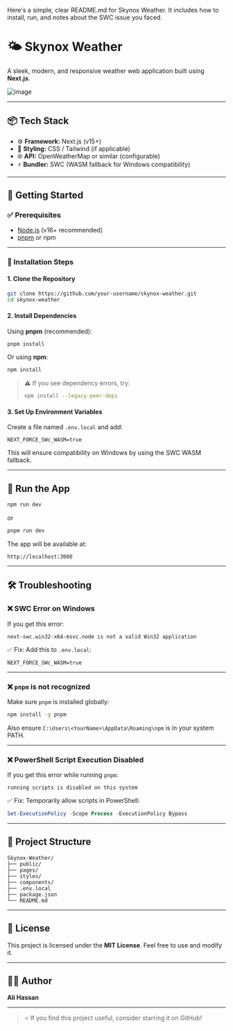 Here's a simple, clear README.md for Skynox Weather. It includes how to install, run, and notes about the SWC issue you faced.
# 🌤️ Skynox Weather

A sleek, modern, and responsive weather web application built using **Next.js**.

![image](https://github.com/user-attachments/assets/79df5496-f19b-47b1-891b-b343628d8d8c)

---

## 📦 Tech Stack

- ⚙️ **Framework:** Next.js (v15+)
- 🎨 **Styling:** CSS / Tailwind (if applicable)
- 🌐 **API:** OpenWeatherMap or similar (configurable)
- ⚡ **Bundler:** SWC (WASM fallback for Windows compatibility)

---

## 🚀 Getting Started

### ✅ Prerequisites

- [Node.js](https://nodejs.org/) (v16+ recommended)
- [pnpm](https://pnpm.io/) or npm

---

### 🔧 Installation Steps

#### 1. Clone the Repository

```bash
git clone https://github.com/your-username/skynox-weather.git
cd skynox-weather
```

#### 2. Install Dependencies

Using **pnpm** (recommended):

```bash
pnpm install
```

Or using **npm**:

```bash
npm install
```

> ⚠️ If you see dependency errors, try:
> ```bash
> npm install --legacy-peer-deps
> ```

#### 3. Set Up Environment Variables

Create a file named `.env.local` and add:

```env
NEXT_FORCE_SWc_WASM=true
```

This will ensure compatibility on Windows by using the SWC WASM fallback.

---

## 🧪 Run the App

```bash
npm run dev
```

or

```bash
pnpm run dev
```

The app will be available at:

```
http://localhost:3000
```

---

## 🛠️ Troubleshooting

### ❌ SWC Error on Windows

If you get this error:

```
next-swc.win32-x64-msvc.node is not a valid Win32 application
```

✅ Fix: Add this to `.env.local`:

```env
NEXT_FORCE_SWc_WASM=true
```

---

### ❌ `pnpm` is not recognized

Make sure `pnpm` is installed globally:

```bash
npm install -g pnpm
```

Also ensure `C:\Users\<YourName>\AppData\Roaming\npm` is in your system PATH.

---

### ❌ PowerShell Script Execution Disabled

If you get this error while running `pnpm`:

```
running scripts is disabled on this system
```

✅ Fix: Temporarily allow scripts in PowerShell:

```powershell
Set-ExecutionPolicy -Scope Process -ExecutionPolicy Bypass
```

---

## 📁 Project Structure

```
Skynox-Weather/
├── public/
├── pages/
├── styles/
├── components/
├── .env.local
├── package.json
└── README.md
```

---

## 📄 License

This project is licensed under the **MIT License**. Feel free to use and modify it.

---

## 🙋‍♂️ Author

**Ali Hassan**

---

> ⭐ If you find this project useful, consider starring it on GitHub!

